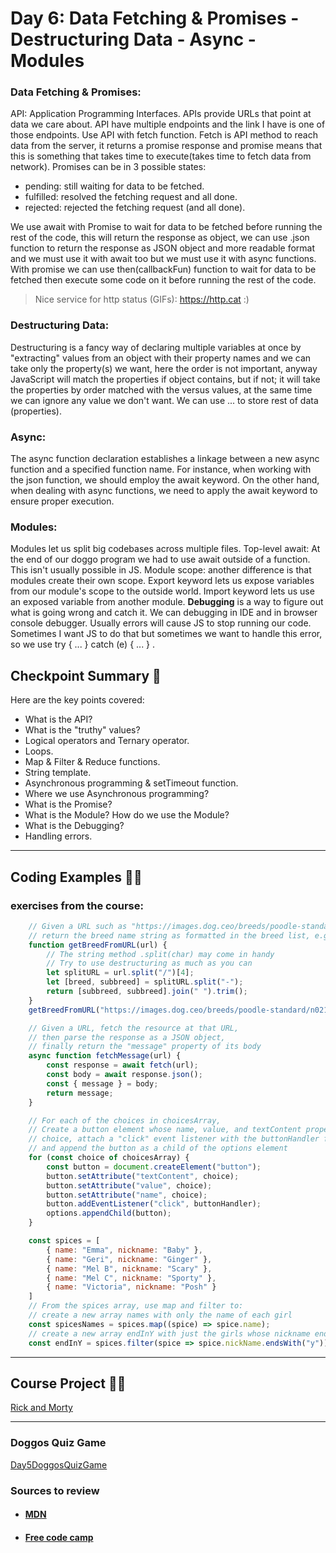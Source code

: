 
# Day 6: Data Fetching & Promises - Destructuring Data - Async - Modules

### Data Fetching & Promises:

API: Application Programming Interfaces. APIs provide URLs that point at data we care about. API have multiple endpoints and the link I have is one of those endpoints. Use API with fetch function. Fetch is API method to reach data from the server, it returns a promise response and promise means that this is something that takes time to execute(takes time to fetch data from network). Promises can be in 3 possible states:
- pending: still waiting for data to be fetched.
- fulfilled: resolved the fetching request and all done.
- rejected: rejected the fetching request (and all done).

We use await with Promise to wait for data to be fetched before running the rest of the code, this will return the response as object, we can use .json function to return the response as JSON object and more readable format and we must use it with await too but we must use it with async functions. With promise we can use then(callbackFun) function to wait for data to be fetched then execute some code on it before running the rest of the code.

> Nice service for http status (GIFs): https://http.cat :)

### Destructuring Data:

Destructuring is a fancy way of declaring multiple variables at once by "extracting" values from an object with their property names and we can take only the property(s) we want, here the order is not important, anyway JavaScript will match the properties if object contains, but if not; it will take the properties by order matched with the versus values, at the same time we can ignore any value we don't want. We can use ... to store rest of data (properties).

### Async:

The async function declaration establishes a linkage between a new async function and a specified function name. For instance, when working with the json function, we should employ the await keyword. On the other hand, when dealing with async functions, we need to apply the await keyword to ensure proper execution.

### Modules:

Modules let us split big codebases across multiple files. Top-level await: At the end of our doggo program we had to use await outside of a function. This isn't usually possible in JS. Module scope: another difference is that modules create their own scope. Export keyword lets us expose variables from our module's scope to the outside world. Import keyword lets us use an exposed variable from another module. **Debugging** is a way to figure out what is going wrong and catch it. We can debugging in IDE and in browser console debugger. Usually errors will cause JS to stop running our code. Sometimes I want JS to do that but sometimes we want to handle this error, so we use try { ... } catch (e) { ... } .

## Checkpoint Summary :vertical_traffic_light:

Here are the key points covered:

- What is the API?
- What is the "truthy" values?
- Logical operators and Ternary operator.
- Loops.
- Map & Filter & Reduce functions.
- String template.
- Asynchronous programming & setTimeout function.
- Where we use Asynchronous programming?
- What is the Promise?
- What is the Module? How do we use the Module?
- What is the Debugging?
- Handling errors.

---

## Coding Examples :woman_teacher:

### exercises from the course:
```javascript
    // Given a URL such as "https://images.dog.ceo/breeds/poodle-standard/n02113799_2280.jpg"
    // return the breed name string as formatted in the breed list, e.g. "standard poodle"
    function getBreedFromURL(url) {
        // The string method .split(char) may come in handy
        // Try to use destructuring as much as you can
        let splitURL = url.split("/")[4];
        let [breed, subbreed] = splitURL.split("-");
        return [subbreed, subbreed].join(" ").trim();
    }
    getBreedFromURL("https://images.dog.ceo/breeds/poodle-standard/n02113799_2280.jpg");
```

```javascript
    // Given a URL, fetch the resource at that URL, 
    // then parse the response as a JSON object,
    // finally return the "message" property of its body
    async function fetchMessage(url) {
        const response = await fetch(url);
        const body = await response.json();
        const { message } = body;
        return message;
    }
```

```javascript
    // For each of the choices in choicesArray,
    // Create a button element whose name, value, and textContent properties are the value of that
    // choice, attach a "click" event listener with the buttonHandler function,
    // and append the button as a child of the options element
    for (const choice of choicesArray) {
        const button = document.createElement("button");
        button.setAttribute("textContent", choice);
        button.setAttribute("value", choice);
        button.setAttribute("name", choice);
        button.addEventListener("click", buttonHandler);
        options.appendChild(button);
    }
```

```javascript
    const spices = [
        { name: "Emma", nickname: "Baby" },
        { name: "Geri", nickname: "Ginger" },
        { name: "Mel B", nickname: "Scary" },
        { name: "Mel C", nickname: "Sporty" },
        { name: "Victoria", nickname: "Posh" }
    ]
    // From the spices array, use map and filter to:
    // create a new array names with only the name of each girl
    const spicesNames = spices.map((spice) => spice.name);
    // create a new array endInY with just the girls whose nickname ends in "y"
    const endInY = spices.filter(spice => spice.nickName.endsWith("y"));
```

---

## Course Project :man_technologist:

[Rick and Morty](./Rick&Morty/index.html)

---

### Doggos Quiz Game

[Day5DoggosQuizGame](./DoggosQuizGame/DoggoFetch.html)

### Sources to review
- #### [MDN](https://developer.mozilla.org/)
- #### [Free code camp](https://www.freecodecamp.org/)